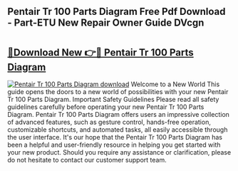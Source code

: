 ## Pentair Tr 100 Parts Diagram Free Pdf Download - Part-ETU New Repair Owner Guide DVcgn

# <h2><a href="http://dfjo8qz.blite.top/?on=Pentair+Tr+100+Parts+Diagram">🔗Download New 👉🔴 Pentair Tr 100 Parts Diagram</a></h2>

[![Pentair Tr 100 Parts Diagram download](https://i.imgur.com/lujVjoI.png)](http://dfjo8qz.blite.top/?on=Pentair+Tr+100+Parts+Diagram)
Welcome to a New World This guide opens the doors to a new world of possibilities with your new Pentair Tr 100 Parts Diagram. Important Safety Guidelines Please read all safety guidelines carefully before operating your new Pentair Tr 100 Parts Diagram. Pentair Tr 100 Parts Diagram offers users an impressive collection of advanced features, such as gesture control, hands-free operation, customizable shortcuts, and automated tasks, all easily accessible through the user interface. It's our hope that the Pentair Tr 100 Parts Diagram has been a helpful and user-friendly resource in helping you get started with your new product. Should you require any assistance or clarification, please do not hesitate to contact our customer support team.
